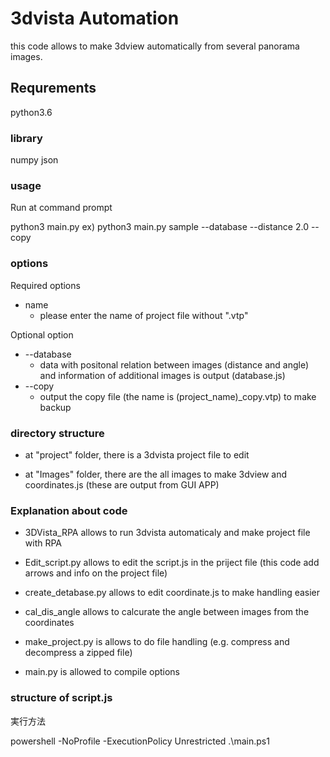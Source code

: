 # 3dvista Automation

this code allows to make 3dview automatically from several panorama images.

## Requrements

python3.6

### library

numpy
json

### usage
Run at command prompt

python3 main.py <options>
ex) python3 main.py sample --database --distance 2.0 --copy

### options
Required options
* name
    * please enter the name of project file without ".vtp"

Optional option
* --database
    * data with positonal relation between images (distance and angle) and information of additional images is output (database.js)
* --copy
    * output the copy file (the name is (project_name)_copy.vtp) to make backup

### directory structure

* at "project" folder, there is a 3dvista project file to edit

* at "Images" folder, there are the all images to make 3dview and coordinates.js (these are output from GUI APP)

### Explanation about code

* 3DVista_RPA allows to run 3dvista automaticaly and make project file with RPA

* Edit_script.py allows to edit the script.js in the priject file (this code add arrows and info on the project file)

* create_detabase.py allows to edit coordinate.js to make handling easier

* cal_dis_angle allows to calcurate the angle between images from the coordinates

* make_project.py is allows to do file handling (e.g. compress and decompress a zipped file)

* main.py is allowed to compile options

### structure of script.js

実行方法

powershell -NoProfile -ExecutionPolicy Unrestricted .\main.ps1